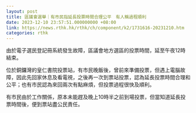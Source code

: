 ```yaml
---
layout: post
title: 區議會選舉｜有市民指延長投票時間合理公平　有人稱過程順利
date: 2023-12-10 23:57:51.000000000 +08:00
link: https://news.rthk.hk/rthk/ch/component/k2/1731616-20231210.htm
categories: rthk
---
```


由於電子選民登記冊系統發生故障，區議會地方選區的投票時間，延至午夜12時結束。

位於銅鑼灣的皇仁書院投票站，有市民晚飯後，曾前來準備投票，但遇上電腦故障，因此先回家休息及看電視，之後再一次到票站投票，認為延長投票時間合理和公平；也有市民認為來回兩次有點麻煩，但投票過程很快及順利。

有市民由於工作關係，原本未能趕及晚上10時半之前到場投票，但當知道延長投票時間後，便到票站盡公民責任。
